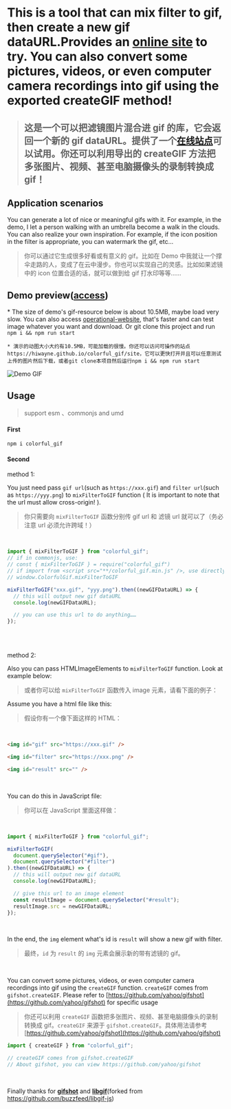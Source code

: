 # This is a tool that can mix filter to gif, then create a new gif dataURL.Provides an [online site](https://hiwayne.github.io/colorful_gif/site) to try. You can also convert some pictures, videos, or even computer camera recordings into gif using the exported createGIF method!

> ## 这是一个可以把滤镜图片混合进 gif 的库，它会返回一个新的 gif dataURL。提供了一个[在线站点](https://hiwayne.github.io/colorful_gif/site)可以试用。你还可以利用导出的 createGIF 方法把多张图片、视频、甚至电脑摄像头的录制转换成 gif！

## Application scenarios

You can generate a lot of nice or meaningful gifs with it. For example, in the demo, I let a person walking with an umbrella become a walk in the clouds. You can also realize your own inspiration. For example, if the icon position in the filter is appropriate, you can watermark the gif, etc...

> 你可以通过它生成很多好看或有意义的 gif。比如在 Demo 中我就让一个撑伞走路的人，变成了在云中漫步。你也可以实现自己的灵感。比如如果滤镜中的 icon 位置合适的话，就可以做到给 gif 打水印等等……

## Demo preview([access](https://hiwayne.github.io/colorful_gif/site))

\* The size of demo's gif-resource below is about 10.5MB, maybe load very slow. You can also access [operational-website](https://hiwayne.github.io/colorful_gif/site), that's faster and can test image whatever you want and download. Or git clone this project and run `npm i && npm run start`

`* 演示的动图大小大约有10.5MB，可能加载的很慢。你还可以访问可操作的站点https://hiwayne.github.io/colorful_gif/site，它可以更快打开并且可以任意测试上传的图片然后下载，或者git clone本项目然后运行npm i && npm run start`

![Demo GIF](https://user-images.githubusercontent.com/42726028/150064941-2ec4e27a-67cc-4005-bbb1-9fdac163e1d6.gif)

## Usage

> support esm 、commonjs and umd

#### First

```shell
npm i colorful_gif
```

#### Second

method 1:

You just need pass `gif url`(such as `https://xxx.gif`) and `filter url`(such as `https://yyy.png`) to `mixFilterToGIF` function ( It is important to note that the url must allow cross-origin! ).

> 你只需要向 `mixFilterToGIF` 函数分别传 gif url 和 滤镜 url 就可以了（务必注意 url 必须允许跨域！）

<br />

```js
import { mixFilterToGIF } from "colorful_gif";
// if in commonjs, use:
// const { mixFilterToGIF } = require("colorful_gif")
// if import from <script src="**/colorful_gif.min.js" />, use directly:
// window.ColorfulGif.mixFilterToGIF

mixFilterToGIF("xxx.gif", "yyy.png").then((newGIFDataURL) => {
  // this will output new gif dataURL
  console.log(newGIFDataURL);

  // you can use this url to do anything……
});
```

<br />
<br />

method 2:

Also you can pass HTMLImageElements to `mixFilterToGIF` function. Look at example below:

> 或者你可以给 `mixFilterToGIF` 函数传入 image 元素，请看下面的例子：

Assume you have a html file like this:

> 假设你有一个像下面这样的 HTML：

<br />

```html
<img id="gif" src="https://xxx.gif" />

<img id="filter" src="https://xxx.png" />

<img id="result" src="" />
```

<br />

You can do this in JavaScript file:

> 你可以在 JavaScript 里面这样做：

<br />

```js
import { mixFilterToGIF } from "colorful_gif";

mixFilterToGIF(
  document.querySelector("#gif"),
  document.querySelector("#filter")
).then((newGIFDataURL) => {
  // this will output new gif dataURL
  console.log(newGIFDataURL);

  // give this url to an image element
  const resultImage = document.querySelector("#result");
  resultImage.src = newGIFDataURL;
});
```

<br />

In the end, the `img` element what's id is `result` will show a new gif with filter.

> 最终，`id` 为 `result` 的 `img` 元素会展示新的带有滤镜的 gif。

<br />

You can convert some pictures, videos, or even computer camera recordings into gif using the `createGIF` function. `createGIF` comes from `gifshot.createGIF`. Please refer to [https://github.com/yahoo/gifshot](https://github.com/yahoo/gifshot) for specific usage

> 你还可以利用 `createGIF` 函数把多张图片、视频、甚至电脑摄像头的录制转换成 gif。`createGIF` 来源于 `gifshot.createGIF`。具体用法请参考 [https://github.com/yahoo/gifshot](https://github.com/yahoo/gifshot)

```js
import { createGIF } from "colorful_gif";

// createGIF comes from gifshot.createGIF
// About gifshot, you can view https://github.com/yahoo/gifshot
```

<br />

Finally thanks for **[gifshot](https://github.com/yahoo/gifshot)** and **[libgif](https://github.com/kelyvin/libgif-js)**(forked from https://github.com/buzzfeed/libgif-js)
